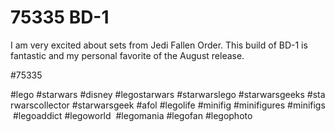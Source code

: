 # 75335 BD-1

I am very excited about sets from Jedi Fallen Order. This build of BD-1 is fantastic and my personal favorite of the August release. 

#75335 
 
 
#lego #starwars #disney #legostarwars #starwarslego #starwarsgeeks #starwarscollector #starwarsgeek #afol #legolife #minifig #minifigures #minifigs #legoaddict #legoworld  #legomania #legofan #legophoto 

